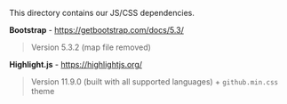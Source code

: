 This directory contains our JS/CSS dependencies.

**Bootstrap** - https://getbootstrap.com/docs/5.3/
> Version 5.3.2 (map file removed)

**Highlight.js** - https://highlightjs.org/
> Version 11.9.0 (built with all supported languages) + `github.min.css` theme
